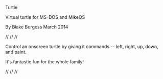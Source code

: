 Turtle

Virtual turtle for MS-DOS and MikeOS

By Blake Burgess
March 2014

// // //

Control an onscreen turtle by giving it commands -- left, right, up, down, and paint.

It's fantastic fun for the whole family!

// // //
